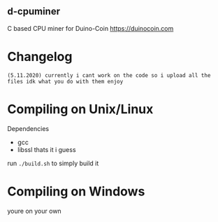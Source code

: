## d-cpuminer
C based CPU miner for Duino-Coin
https://duinocoin.com

# Changelog
``(5.11.2020) currently i cant work on the code so i upload all the files idk what you do with them enjoy``

# Compiling on Unix/Linux

Dependencies
- gcc
- libssl
thats it i guess

run ``./build.sh`` to simply build it

# Compiling on Windows

youre on your own
